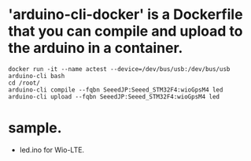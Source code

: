 # 'arduino-cli-docker' is a Dockerfile that you can compile and upload to the arduino in a container.

```
docker run -it --name actest --device=/dev/bus/usb:/dev/bus/usb arduino-cli bash
cd /root/
arduino-cli compile --fqbn SeeedJP:Seeed_STM32F4:wioGpsM4 led
arduino-cli upload --fqbn SeeedJP:Seeed_STM32F4:wioGpsM4 led
```

# sample.

- led.ino for Wio-LTE.
